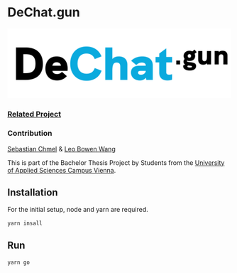# DeChat.gun

![DeChat.gun](/public/logo.png)

### [Related Project](https://github.com/uknow4real/DeChat.eth)

### Contribution

[Sebastian Chmel](https://github.com/uknow4real) & [Leo Bowen Wang](https://github.com/leobowenwang)

This is part of the Bachelor Thesis Project by Students from the [University of Applied Sciences Campus Vienna](https://www.fh-campuswien.ac.at/en/studies/study-courses/detail/computer-science-and-digital-communications-full-time.html).

## Installation

For the initial setup, node and yarn are required.

```
yarn insall
```

## Run

```
yarn go
```
